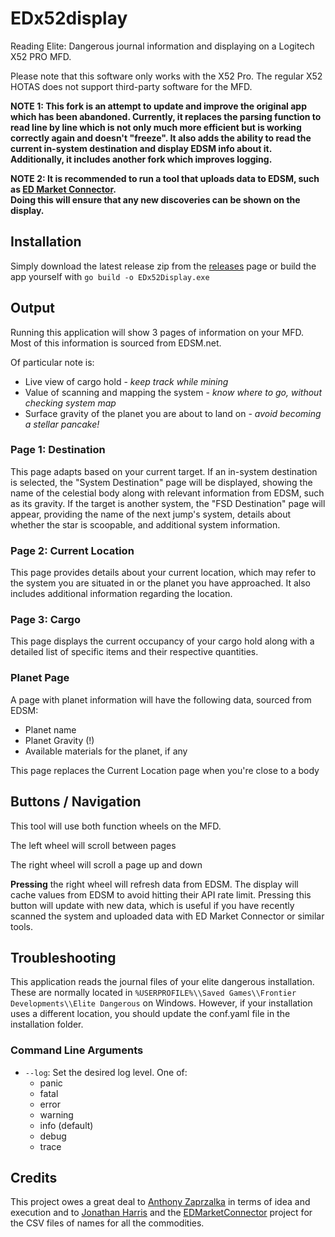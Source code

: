# EDx52display

Reading Elite: Dangerous journal information and displaying on a Logitech X52 PRO MFD.

Please note that this software only works with the X52 Pro. The regular X52 HOTAS does not support third-party software for the MFD.

**NOTE 1: This fork is an attempt to update and improve the original app which has been abandoned. Currently, it replaces the parsing function to read 
line by line which is not only much more efficient but is working correctly again and doesn't "freeze". It also adds the ability to read the current
in-system destination and display EDSM info about it. Additionally, it includes another fork which improves logging.**

**NOTE 2: It is recommended to run a tool that uploads data to EDSM, such as [ED Market Connector](https://github.com/Marginal/EDMarketConnector). <br>
Doing this will ensure that any new discoveries can be shown on the display.**

## Installation

Simply download the latest release zip from the [releases](https://github.com/pellux-network/EDx52display/releases/latest) page or build the app yourself with
`go build -o EDx52Display.exe`

## Output

Running this application will show 3 pages of information on your MFD. Most of this information is sourced from EDSM.net.

Of particular note is:

- Live view of cargo hold - *keep track while mining*
- Value of scanning and mapping the system - *know where to go, without checking system map*
- Surface gravity of the planet you are about to land on - *avoid becoming a stellar pancake!*

### Page 1: Destination

This page adapts based on your current target. If an in-system destination is selected, the "System Destination" page will be displayed, showing the name of the celestial body along with 
relevant information from EDSM, such as its gravity. If the target is another system, the "FSD Destination" page will appear, providing the name of the next jump's system, details about 
whether the star is scoopable, and additional system information.

### Page 2: Current Location

This page provides details about your current location, which may refer to the system you are situated in or the planet you have approached. 
It also includes additional information regarding the location.

### Page 3: Cargo

This page displays the current occupancy of your cargo hold along with a detailed list of specific items and their respective quantities.

### Planet Page

A page with planet information will have the following data, sourced from EDSM:

- Planet name
- Planet Gravity (!)
- Available materials for the planet, if any

This page replaces the Current Location page when you're close to a body

## Buttons / Navigation

This tool will use both function wheels on the MFD.

The left wheel will scroll between pages

The right wheel will scroll a page up and down

**Pressing** the right wheel will refresh data from EDSM. The display will cache values from EDSM to avoid hitting their API rate limit. 
Pressing this button will update with new data, which is useful if you have recently scanned the system and uploaded data with ED Market Connector or similar tools.

## Troubleshooting

This application reads the journal files of your elite dangerous installation.
These are normally located in `%USERPROFILE%\\Saved Games\\Frontier Developments\\Elite Dangerous` on Windows. However, if your installation
uses a different location, you should update the conf.yaml file in the installation folder.

### Command Line Arguments

- `--log`: Set the desired log level. One of:
  - panic 
  - fatal 
  - error
  - warning
  - info (default)
  - debug 
  - trace

## Credits

This project owes a great deal to [Anthony Zaprzalka](https://github.com/AZaps) in terms of idea and execution
and to [Jonathan Harris](https://github.com/Marginal) and the [EDMarketConnector](https://github.com/Marginal/EDMarketConnector) project
for the CSV files of names for all the commodities.
